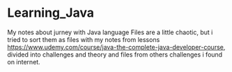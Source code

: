 # Learning_Java
My notes about jurney with Java language
Files are a little chaotic, but i tried to sort them as files with my notes from lessons https://www.udemy.com/course/java-the-complete-java-developer-course,
  divided into challenges and theory and files from others challenges i found on internet.

